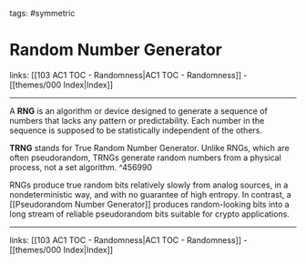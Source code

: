 tags: #symmetric 

# Random Number Generator

links:  [[103 AC1 TOC - Randomness|AC1 TOC - Randomness]] - [[themes/000 Index|Index]]

---

A **RNG** is an algorithm or device designed to generate a sequence of numbers that lacks any pattern or predictability. Each number in the sequence is supposed to be statistically independent of the others.

**TRNG** stands for True Random Number Generator. Unlike RNGs, which are often pseudorandom, TRNGs generate random numbers from a physical process, not a set algorithm. ^456990

RNGs produce true random bits relatively slowly from analog sources, in a nondeterministic way, and with no guarantee of high entropy. In contrast, a [[Pseudorandom Number Generator]] produces random-looking bits into a long stream of reliable pseudorandom bits suitable for crypto applications.

---
links:  [[103 AC1 TOC - Randomness|AC1 TOC - Randomness]] - [[themes/000 Index|Index]]